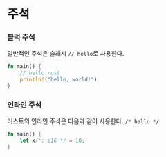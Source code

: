 # 주석

### 블럭 주석

일반적인 주석은 슬래시 `// hello`로 사용한다.
```rust
fn main() {
    // hello rust
    println!("hello, world!")
}
```

### 인라인 주석

러스트의 인라인 주석은 다음과 같이 사용한다.
`/* hello */`

```rust
fn main() {
    let x/*: i16 */ = 10;
}

```


